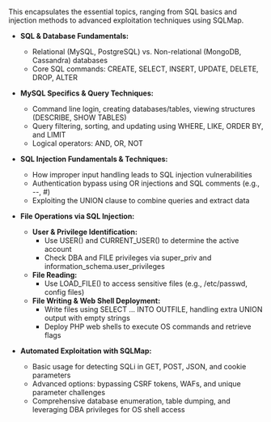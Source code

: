 This encapsulates the essential topics, ranging from SQL basics and injection methods to advanced exploitation techniques using SQLMap.

- **SQL & Database Fundamentals:**  
  - Relational (MySQL, PostgreSQL) vs. Non-relational (MongoDB, Cassandra) databases  
  - Core SQL commands: CREATE, SELECT, INSERT, UPDATE, DELETE, DROP, ALTER

- **MySQL Specifics & Query Techniques:**  
  - Command line login, creating databases/tables, viewing structures (DESCRIBE, SHOW TABLES)  
  - Query filtering, sorting, and updating using WHERE, LIKE, ORDER BY, and LIMIT  
  - Logical operators: AND, OR, NOT

- **SQL Injection Fundamentals & Techniques:**  
  - How improper input handling leads to SQL injection vulnerabilities  
  - Authentication bypass using OR injections and SQL comments (e.g., --, #)  
  - Exploiting the UNION clause to combine queries and extract data

- **File Operations via SQL Injection:**  
  - **User & Privilege Identification:**  
    - Use USER() and CURRENT_USER() to determine the active account  
    - Check DBA and FILE privileges via super_priv and information_schema.user_privileges  
  - **File Reading:**  
    - Use LOAD_FILE() to access sensitive files (e.g., /etc/passwd, config files)  
  - **File Writing & Web Shell Deployment:**  
    - Write files using SELECT ... INTO OUTFILE, handling extra UNION output with empty strings  
    - Deploy PHP web shells to execute OS commands and retrieve flags

- **Automated Exploitation with SQLMap:**  
  - Basic usage for detecting SQLi in GET, POST, JSON, and cookie parameters  
  - Advanced options: bypassing CSRF tokens, WAFs, and unique parameter challenges  
  - Comprehensive database enumeration, table dumping, and leveraging DBA privileges for OS shell access


